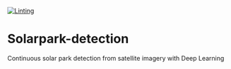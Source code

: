[![Linting](https://github.com/Taraman12/Solarpark-detection/actions/workflows/lint.yml/badge.svg)](https://github.com/Taraman12/Solarpark-detection/actions/workflows/lint.yml)
# Solarpark-detection
 Continuous solar park detection from satellite imagery with Deep Learning
